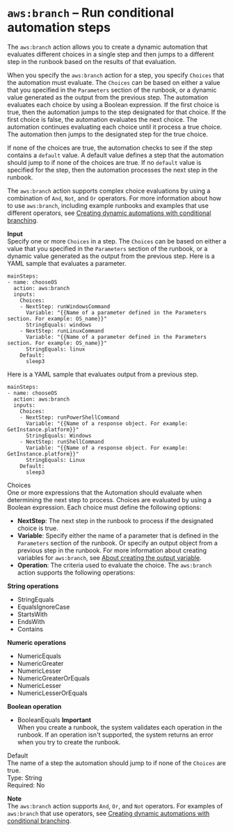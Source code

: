 # `aws:branch` – Run conditional automation steps<a name="automation-action-branch"></a>

The `aws:branch` action allows you to create a dynamic automation that evaluates different choices in a single step and then jumps to a different step in the runbook based on the results of that evaluation\. 

When you specify the `aws:branch` action for a step, you specify `Choices` that the automation must evaluate\. The `Choices` can be based on either a value that you specified in the `Parameters` section of the runbook, or a dynamic value generated as the output from the previous step\. The automation evaluates each choice by using a Boolean expression\. If the first choice is true, then the automation jumps to the step designated for that choice\. If the first choice is false, the automation evaluates the next choice\. The automation continues evaluating each choice until it process a true choice\. The automation then jumps to the designated step for the true choice\.

If none of the choices are true, the automation checks to see if the step contains a `default` value\. A default value defines a step that the automation should jump to if none of the choices are true\. If no `default` value is specified for the step, then the automation processes the next step in the runbook\.

The `aws:branch` action supports complex choice evaluations by using a combination of `And`, `Not`, and `Or` operators\. For more information about how to use `aws:branch`, including example runbooks and examples that use different operators, see [Creating dynamic automations with conditional branching](automation-branchdocs.md)\.

**Input**  
Specify one or more `Choices` in a step\. The `Choices` can be based on either a value that you specified in the `Parameters` section of the runbook, or a dynamic value generated as the output from the previous step\. Here is a YAML sample that evaluates a parameter\.

```
mainSteps:
- name: chooseOS
  action: aws:branch
  inputs:
    Choices:
    - NextStep: runWindowsCommand
      Variable: "{{Name of a parameter defined in the Parameters section. For example: OS_name}}"
      StringEquals: windows
    - NextStep: runLinuxCommand
      Variable: "{{Name of a parameter defined in the Parameters section. For example: OS_name}}"
      StringEquals: linux
    Default:
      sleep3
```

Here is a YAML sample that evaluates output from a previous step\.

```
mainSteps:
- name: chooseOS
  action: aws:branch
  inputs:
    Choices:
    - NextStep: runPowerShellCommand
      Variable: "{{Name of a response object. For example: GetInstance.platform}}"
      StringEquals: Windows
    - NextStep: runShellCommand
      Variable: "{{Name of a response object. For example: GetInstance.platform}}"
      StringEquals: Linux
    Default:
      sleep3
```

Choices  
One or more expressions that the Automation should evaluate when determining the next step to process\. Choices are evaluated by using a Boolean expression\. Each choice must define the following options:  
+ **NextStep**: The next step in the runbook to process if the designated choice is true\.
+ **Variable**: Specify either the name of a parameter that is defined in the `Parameters` section of the runbook\. Or specify an output object from a previous step in the runbook\. For more information about creating variables for `aws:branch`, see [About creating the output variable](automation-branchdocs.md#automation-branchdocs-awsbranch-creating-output)\.
+ **Operation**: The criteria used to evaluate the choice\. The `aws:branch` action supports the following operations:

**String operations**
  + StringEquals
  + EqualsIgnoreCase
  + StartsWith
  + EndsWith
  + Contains

**Numeric operations**
  + NumericEquals
  + NumericGreater
  + NumericLesser
  + NumericGreaterOrEquals
  + NumericLesser
  + NumericLesserOrEquals

**Boolean operation**
  + BooleanEquals
**Important**  
When you create a runbook, the system validates each operation in the runbook\. If an operation isn't supported, the system returns an error when you try to create the runbook\.

Default  
The name of a step the automation should jump to if none of the `Choices` are true\.  
Type: String  
Required: No

**Note**  
The `aws:branch` action supports `And`, `Or`, and `Not` operators\. For examples of `aws:branch` that use operators, see [Creating dynamic automations with conditional branching](automation-branchdocs.md)\.